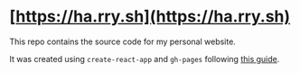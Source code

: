 # [https://ha.rry.sh](https://ha.rry.sh)

This repo contains the source code for my personal website.

It was created using `create-react-app` and `gh-pages` following [this guide](https://github.com/gitname/react-gh-pages).
